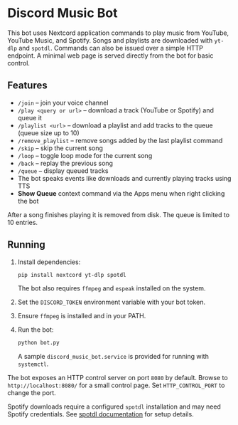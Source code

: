 # Discord Music Bot

This bot uses Nextcord application commands to play music from YouTube, YouTube Music, and Spotify. Songs and playlists are downloaded with `yt-dlp` and `spotdl`. Commands can also be issued over a simple HTTP endpoint. A minimal web page is served directly from the bot for basic control.

## Features

- `/join` – join your voice channel
- `/play <query or url>` – download a track (YouTube or Spotify) and queue it
- `/playlist <url>` – download a playlist and add tracks to the queue (queue size up to 10)
- `/remove_playlist` – remove songs added by the last playlist command
- `/skip` – skip the current song
- `/loop` – toggle loop mode for the current song
- `/back` – replay the previous song
- `/queue` – display queued tracks
- The bot speaks events like downloads and currently playing tracks using TTS
- **Show Queue** context command via the Apps menu when right clicking the bot

After a song finishes playing it is removed from disk. The queue is limited to 10 entries.

## Running

1. Install dependencies:
   ```bash
   pip install nextcord yt-dlp spotdl
   ```
   The bot also requires `ffmpeg` and `espeak` installed on the system.
2. Set the `DISCORD_TOKEN` environment variable with your bot token.
3. Ensure `ffmpeg` is installed and in your PATH.
4. Run the bot:
   ```bash
   python bot.py
   ```

   A sample `discord_music_bot.service` is provided for running with `systemctl`.

The bot exposes an HTTP control server on port `8080` by default. Browse to `http://localhost:8080/` for a small control page. Set `HTTP_CONTROL_PORT` to change the port.

Spotify downloads require a configured `spotdl` installation and may need Spotify credentials. See [spotdl documentation](https://github.com/spotDL/spotify-downloader) for setup details.
